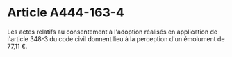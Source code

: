 # Article A444-163-4

Les actes relatifs au consentement à l'adoption réalisés en application de l'article 348-3 du code civil donnent lieu à la perception d'un émolument de 77,11 €.
